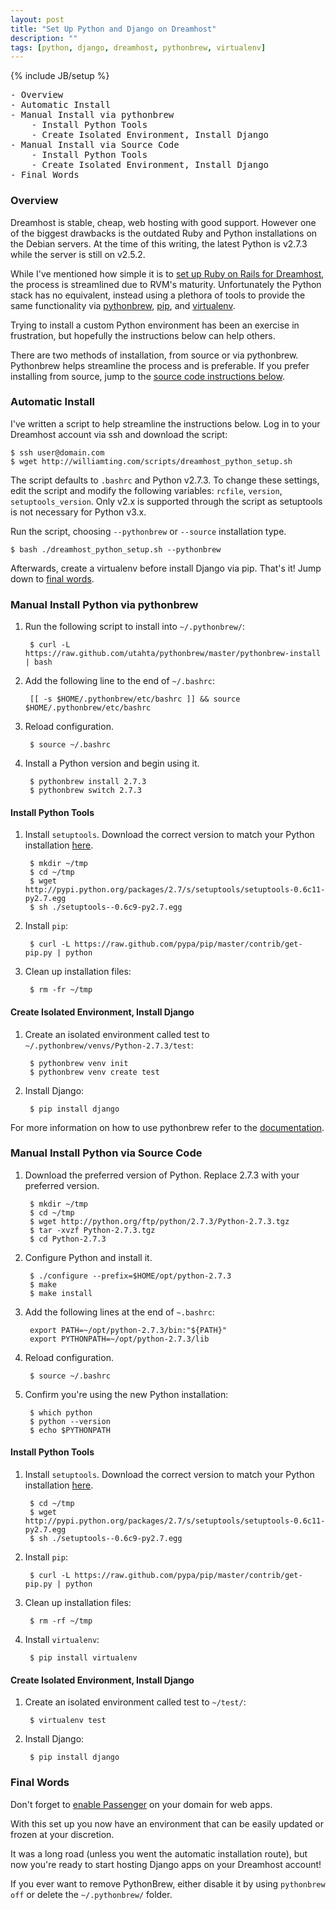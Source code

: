 ```yaml
---
layout: post
title: "Set Up Python and Django on Dreamhost"
description: ""
tags: [python, django, dreamhost, pythonbrew, virtualenv]
---
```

{% include JB/setup %}

<pre id="toc">
- <a href="#overview">Overview</a>
- <a href="#auto">Automatic Install</a>
- <a href="#pythonbrew">Manual Install via pythonbrew</a>
    - Install Python Tools
    - Create Isolated Environment, Install Django
- <a href="#source">Manual Install via Source Code</a>
    - Install Python Tools
    - Create Isolated Environment, Install Django
- <a href="#final">Final Words</a>
</pre>

<a name="overview"> </a>
### Overview

Dreamhost is stable, cheap, web hosting with good support. However one of the biggest drawbacks is the outdated Ruby and Python installations on the Debian servers. At the time of this writing, the latest Python is v2.7.3 while the server is still on v2.5.2.

While I've mentioned how simple it is to [set up Ruby on Rails for Dreamhost][ror], the process is streamlined due to RVM's maturity. Unfortunately the Python stack has no equivalent, instead using a plethora of tools to provide the same functionality via [pythonbrew][pb], [pip][pip], and [virtualenv][venv].

Trying to install a custom Python environment has been an exercise in frustration, but hopefully the instructions below can help others.

There are two methods of installation, from source or via pythonbrew. Pythonbrew helps streamline the process and is preferable. If you prefer installing from source, jump to the [source code instructions below](#source).

<a name="auto"> </a>
### Automatic Install

I've written a script to help streamline the instructions below. Log in to your Dreamhost account via ssh and download the script:

    $ ssh user@domain.com
    $ wget http://williamting.com/scripts/dreamhost_python_setup.sh

The script defaults to `.bashrc` and Python v2.7.3. To change these settings, edit the script and modify the following variables: `rcfile`, `version`, `setuptools_version`. Only v2.x is supported through the script as setuptools is not necessary for Python v3.x.

Run the script, choosing `--pythonbrew` or `--source` installation type.

    $ bash ./dreamhost_python_setup.sh --pythonbrew

Afterwards, create a virtualenv before install Django via pip. That's it! Jump down to [final words](#final).

<a name="pythonbrew"> </a>
### Manual Install Python via pythonbrew

1. Run the following script to install into `~/.pythonbrew/`:

        $ curl -L https://raw.github.com/utahta/pythonbrew/master/pythonbrew-install | bash

2. Add the following line to the end of `~/.bashrc`:

        [[ -s $HOME/.pythonbrew/etc/bashrc ]] && source $HOME/.pythonbrew/etc/bashrc

3. Reload configuration.

        $ source ~/.bashrc

4. Install a Python version and begin using it.

        $ pythonbrew install 2.7.3
        $ pythonbrew switch 2.7.3

#### Install Python Tools

1. Install `setuptools`. Download the correct version to match your Python installation [here](http://pypi.python.org/pypi/setuptools#files).

        $ mkdir ~/tmp
        $ cd ~/tmp
        $ wget http://pypi.python.org/packages/2.7/s/setuptools/setuptools-0.6c11-py2.7.egg
        $ sh ./setuptools--0.6c9-py2.7.egg

2. Install `pip`:

        $ curl -L https://raw.github.com/pypa/pip/master/contrib/get-pip.py | python

3. Clean up installation files:

        $ rm -fr ~/tmp

#### Create Isolated Environment, Install Django

1. Create an isolated environment called test to `~/.pythonbrew/venvs/Python-2.7.3/test`:

        $ pythonbrew venv init
        $ pythonbrew venv create test

2. Install Django:

        $ pip install django

For more information on how to use pythonbrew refer to the [documentation][pb].

<a name="source"> </a>
### Manual Install Python via Source Code

1. Download the preferred version of Python. Replace 2.7.3 with your preferred version.

        $ mkdir ~/tmp
        $ cd ~/tmp
        $ wget http://python.org/ftp/python/2.7.3/Python-2.7.3.tgz
        $ tar -xvzf Python-2.7.3.tgz
        $ cd Python-2.7.3

2. Configure Python and install it.

        $ ./configure --prefix=$HOME/opt/python-2.7.3
        $ make
        $ make install

3. Add the following lines at the end of `~.bashrc`:

        export PATH=~/opt/python-2.7.3/bin:"${PATH}"
        export PYTHONPATH=~/opt/python-2.7.3/lib

4. Reload configuration.

        $ source ~/.bashrc

5. Confirm you're using the new Python installation:

        $ which python
        $ python --version
        $ echo $PYTHONPATH

#### Install Python Tools

1. Install `setuptools`. Download the correct version to match your Python installation [here](http://pypi.python.org/pypi/setuptools#files).

        $ cd ~/tmp
        $ wget http://pypi.python.org/packages/2.7/s/setuptools/setuptools-0.6c11-py2.7.egg
        $ sh ./setuptools--0.6c9-py2.7.egg

2. Install `pip`:

        $ curl -L https://raw.github.com/pypa/pip/master/contrib/get-pip.py | python

3. Clean up installation files:

        $ rm -rf ~/tmp

4. Install `virtualenv`:

        $ pip install virtualenv

#### Create Isolated Environment, Install Django

1. Create an isolated environment called test to `~/test/`:

        $ virtualenv test

2. Install Django:

        $ pip install django

<a name="final"> </a>
### Final Words

Don't forget to [enable Passenger](http://wiki.dreamhost.com/Passenger#Configuration_Steps) on your domain for web apps.

With this set up you now have an environment that can be easily updated or frozen at your discretion.

It was a long road (unless you went the automatic installation route), but now you're ready to start hosting Django apps on your Dreamhost account!

If you ever want to remove PythonBrew, either disable it by using `pythonbrew off` or delete the `~/.pythonbrew/` folder.

[pb]: http://pypi.python.org/pypi/pythonbrew/
[pip]: http://www.pip-installer.org/en/latest/index.html
[ror]: http://williamting.com/2012/04/02/ror-setup-on-dreamhost
[venv]: http://pypi.python.org/pypi/virtualenv
